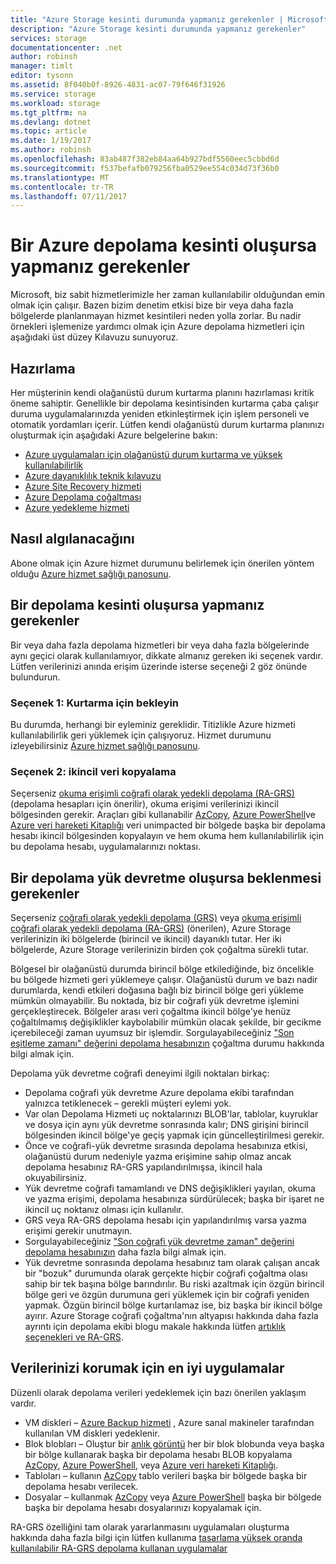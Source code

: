```yaml
---
title: "Azure Storage kesinti durumunda yapmanız gerekenler | Microsoft Docs"
description: "Azure Storage kesinti durumunda yapmanız gerekenler"
services: storage
documentationcenter: .net
author: robinsh
manager: timlt
editor: tysonn
ms.assetid: 8f040b0f-8926-4831-ac07-79f646f31926
ms.service: storage
ms.workload: storage
ms.tgt_pltfrm: na
ms.devlang: dotnet
ms.topic: article
ms.date: 1/19/2017
ms.author: robinsh
ms.openlocfilehash: 83ab487f382eb84aa64b927bdf5560eec5cbbd6d
ms.sourcegitcommit: f537befafb079256fba0529ee554c034d73f36b0
ms.translationtype: MT
ms.contentlocale: tr-TR
ms.lasthandoff: 07/11/2017
---
```

# <a name="what-to-do-if-an-azure-storage-outage-occurs"></a>Bir Azure depolama kesinti oluşursa yapmanız gerekenler
Microsoft, biz sabit hizmetlerimizle her zaman kullanılabilir olduğundan emin olmak için çalışır. Bazen bizim denetim etkisi bize bir veya daha fazla bölgelerde planlanmayan hizmet kesintileri neden yolla zorlar. Bu nadir örnekleri işlemenize yardımcı olmak için Azure depolama hizmetleri için aşağıdaki üst düzey Kılavuzu sunuyoruz.

## <a name="how-to-prepare"></a>Hazırlama
Her müşterinin kendi olağanüstü durum kurtarma planını hazırlaması kritik öneme sahiptir. Genellikle bir depolama kesintisinden kurtarma çaba çalışır duruma uygulamalarınızda yeniden etkinleştirmek için işlem personeli ve otomatik yordamları içerir. Lütfen kendi olağanüstü durum kurtarma planınızı oluşturmak için aşağıdaki Azure belgelerine bakın:

* [Azure uygulamaları için olağanüstü durum kurtarma ve yüksek kullanılabilirlik](../resiliency/resiliency-disaster-recovery-high-availability-azure-applications.md)
* [Azure dayanıklılık teknik kılavuzu](../resiliency/resiliency-technical-guidance.md)
* [Azure Site Recovery hizmeti](https://azure.microsoft.com/services/site-recovery/)
* [Azure Depolama çoğaltması](storage-redundancy.md)
* [Azure yedekleme hizmeti](https://azure.microsoft.com/services/backup/)

## <a name="how-to-detect"></a>Nasıl algılanacağını
Abone olmak için Azure hizmet durumunu belirlemek için önerilen yöntem olduğu [Azure hizmet sağlığı panosunu](https://azure.microsoft.com/status/).

## <a name="what-to-do-if-a-storage-outage-occurs"></a>Bir depolama kesinti oluşursa yapmanız gerekenler
Bir veya daha fazla depolama hizmetleri bir veya daha fazla bölgelerinde aynı geçici olarak kullanılamıyor, dikkate almanız gereken iki seçenek vardır. Lütfen verilerinizi anında erişim üzerinde isterse seçeneği 2 göz önünde bulundurun.

### <a name="option-1-wait-for-recovery"></a>Seçenek 1: Kurtarma için bekleyin
Bu durumda, herhangi bir eyleminiz gereklidir. Titizlikle Azure hizmeti kullanılabilirlik geri yüklemek için çalışıyoruz. Hizmet durumunu izleyebilirsiniz [Azure hizmet sağlığı panosunu](https://azure.microsoft.com/status/).

### <a name="option-2-copy-data-from-secondary"></a>Seçenek 2: ikincil veri kopyalama
Seçerseniz [okuma erişimli coğrafi olarak yedekli depolama (RA-GRS)](storage-redundancy.md#read-access-geo-redundant-storage) (depolama hesapları için önerilir), okuma erişimi verilerinizi ikincil bölgesinden gerekir. Araçları gibi kullanabilir [AzCopy](storage-use-azcopy.md), [Azure PowerShell](storage-powershell-guide-full.md)ve [Azure veri hareketi Kitaplığı](https://azure.microsoft.com/blog/introducing-azure-storage-data-movement-library-preview-2/) veri unimpacted bir bölgede başka bir depolama hesabı ikincil bölgesinden kopyalayın ve hem okuma hem kullanılabilirlik için bu depolama hesabı, uygulamalarınızı noktası.

## <a name="what-to-expect-if-a-storage-failover-occurs"></a>Bir depolama yük devretme oluşursa beklenmesi gerekenler
Seçerseniz [coğrafi olarak yedekli depolama (GRS)](storage-redundancy.md#geo-redundant-storage) veya [okuma erişimli coğrafi olarak yedekli depolama (RA-GRS)](storage-redundancy.md#read-access-geo-redundant-storage) (önerilen), Azure Storage verilerinizin iki bölgelerde (birincil ve ikincil) dayanıklı tutar. Her iki bölgelerde, Azure Storage verilerinizin birden çok çoğaltma sürekli tutar.

Bölgesel bir olağanüstü durumda birincil bölge etkilediğinde, biz öncelikle bu bölgede hizmeti geri yüklemeye çalışır. Olağanüstü durum ve bazı nadir durumlarda, kendi etkileri doğasına bağlı biz birincil bölge geri yükleme mümkün olmayabilir. Bu noktada, biz bir coğrafi yük devretme işlemini gerçekleştirecek. Bölgeler arası veri çoğaltma ikincil bölge'ye henüz çoğaltılmamış değişiklikler kaybolabilir mümkün olacak şekilde, bir gecikme içerebileceği zaman uyumsuz bir işlemdir. Sorgulayabileceğiniz ["Son eşitleme zamanı" değerini depolama hesabınızın](https://blogs.msdn.microsoft.com/windowsazurestorage/2013/12/11/windows-azure-storage-redundancy-options-and-read-access-geo-redundant-storage/) çoğaltma durumu hakkında bilgi almak için.

Depolama yük devretme coğrafi deneyimi ilgili noktaları birkaç:

* Depolama coğrafi yük devretme Azure depolama ekibi tarafından yalnızca tetiklenecek – gerekli müşteri eylemi yok.
* Var olan Depolama Hizmeti uç noktalarınızı BLOB'lar, tablolar, kuyruklar ve dosya için aynı yük devretme sonrasında kalır; DNS girişini birincil bölgesinden ikincil bölge'ye geçiş yapmak için güncelleştirilmesi gerekir.
* Önce ve coğrafi-yük devretme sırasında depolama hesabınıza etkisi, olağanüstü durum nedeniyle yazma erişimine sahip olmaz ancak depolama hesabınız RA-GRS yapılandırılmışsa, ikincil hala okuyabilirsiniz.
* Yük devretme coğrafi tamamlandı ve DNS değişiklikleri yayılan, okuma ve yazma erişimi, depolama hesabınıza sürdürülecek; başka bir işaret ne ikincil uç noktanız olması için kullanılır. 
* GRS veya RA-GRS depolama hesabı için yapılandırılmış varsa yazma erişimi gerekir unutmayın. 
* Sorgulayabileceğiniz ["Son coğrafi yük devretme zaman" değerini depolama hesabınızın](https://msdn.microsoft.com/library/azure/ee460802.aspx) daha fazla bilgi almak için.
* Yük devretme sonrasında depolama hesabınız tam olarak çalışan ancak bir "bozuk" durumunda olarak gerçekte hiçbir coğrafi çoğaltma olası sahip bir tek başına bölge barındırılır. Bu riski azaltmak için özgün birincil bölge geri ve özgün durumuna geri yüklemek için bir coğrafi yeniden yapmak. Özgün birincil bölge kurtarılamaz ise, biz başka bir ikincil bölge ayırır.
  Azure Storage coğrafi çoğaltma'nın altyapısı hakkında daha fazla ayrıntı için depolama ekibi blogu makale hakkında lütfen [artıklık seçenekleri ve RA-GRS](https://blogs.msdn.microsoft.com/windowsazurestorage/2013/12/11/windows-azure-storage-redundancy-options-and-read-access-geo-redundant-storage/).

## <a name="best-practices-for-protecting-your-data"></a>Verilerinizi korumak için en iyi uygulamalar
Düzenli olarak depolama verileri yedeklemek için bazı önerilen yaklaşım vardır.

* VM diskleri – [Azure Backup hizmeti](https://azure.microsoft.com/services/backup/) , Azure sanal makineler tarafından kullanılan VM diskleri yedeklenir.
* Blok blobları – Oluştur bir [anlık görüntü](https://msdn.microsoft.com/library/azure/hh488361.aspx) her bir blok blobunda veya başka bir bölge kullanarak başka bir depolama hesabı BLOB kopyalama [AzCopy](storage-use-azcopy.md), [Azure PowerShell](storage-powershell-guide-full.md), veya [Azure veri hareketi Kitaplığı](https://azure.microsoft.com/blog/introducing-azure-storage-data-movement-library-preview-2/).
* Tabloları – kullanın [AzCopy](storage-use-azcopy.md) tablo verileri başka bir bölgede başka bir depolama hesabı verilecek.
* Dosyalar – kullanmak [AzCopy](storage-use-azcopy.md) veya [Azure PowerShell](storage-powershell-guide-full.md) başka bir bölgede başka bir depolama hesabı dosyalarınızı kopyalamak için.

RA-GRS özelliğini tam olarak yararlanmasını uygulamaları oluşturma hakkında daha fazla bilgi için lütfen kullanıma [tasarlama yüksek oranda kullanılabilir RA-GRS depolama kullanan uygulamalar](storage-designing-ha-apps-with-ragrs.md)


